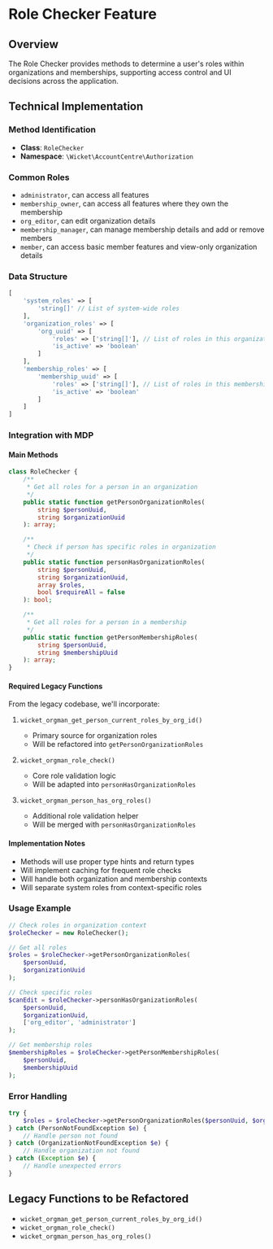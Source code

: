 # Role Checker Feature

## Overview
The Role Checker provides methods to determine a user's roles within organizations and memberships, supporting access control and UI decisions across the application.

## Technical Implementation

### Method Identification
- **Class**: `RoleChecker`
- **Namespace**: `\Wicket\AccountCentre\Authorization`

### Common Roles
- `administrator`, can access all features
- `membership_owner`, can access all features where they own the membership
- `org_editor`, can edit organization details
- `membership_manager`, can manage membership details and add or remove members
- `member`, can access basic member features and view-only organization details

### Data Structure
```php
[
    'system_roles' => [
        'string[]' // List of system-wide roles
    ],
    'organization_roles' => [
        'org_uuid' => [
            'roles' => ['string[]'], // List of roles in this organization
            'is_active' => 'boolean'
        ]
    ],
    'membership_roles' => [
        'membership_uuid' => [
            'roles' => ['string[]'], // List of roles in this membership
            'is_active' => 'boolean'
        ]
    ]
]
```

### Integration with MDP

#### Main Methods
```php
class RoleChecker {
    /**
     * Get all roles for a person in an organization
     */
    public static function getPersonOrganizationRoles(
        string $personUuid,
        string $organizationUuid
    ): array;

    /**
     * Check if person has specific roles in organization
     */
    public static function personHasOrganizationRoles(
        string $personUuid,
        string $organizationUuid,
        array $roles,
        bool $requireAll = false
    ): bool;

    /**
     * Get all roles for a person in a membership
     */
    public static function getPersonMembershipRoles(
        string $personUuid,
        string $membershipUuid
    ): array;
}
```

#### Required Legacy Functions
From the legacy codebase, we'll incorporate:

1. `wicket_orgman_get_person_current_roles_by_org_id()`
   - Primary source for organization roles
   - Will be refactored into `getPersonOrganizationRoles`

2. `wicket_orgman_role_check()`
   - Core role validation logic
   - Will be adapted into `personHasOrganizationRoles`

3. `wicket_orgman_person_has_org_roles()`
   - Additional role validation helper
   - Will be merged with `personHasOrganizationRoles`

#### Implementation Notes
- Methods will use proper type hints and return types
- Will implement caching for frequent role checks
- Will handle both organization and membership contexts
- Will separate system roles from context-specific roles

### Usage Example
```php
// Check roles in organization context
$roleChecker = new RoleChecker();

// Get all roles
$roles = $roleChecker->getPersonOrganizationRoles(
    $personUuid,
    $organizationUuid
);

// Check specific roles
$canEdit = $roleChecker->personHasOrganizationRoles(
    $personUuid,
    $organizationUuid,
    ['org_editor', 'administrator']
);

// Get membership roles
$membershipRoles = $roleChecker->getPersonMembershipRoles(
    $personUuid,
    $membershipUuid
);
```

### Error Handling
```php
try {
    $roles = $roleChecker->getPersonOrganizationRoles($personUuid, $orgUuid);
} catch (PersonNotFoundException $e) {
    // Handle person not found
} catch (OrganizationNotFoundException $e) {
    // Handle organization not found
} catch (Exception $e) {
    // Handle unexpected errors
}
```

## Legacy Functions to be Refactored
- `wicket_orgman_get_person_current_roles_by_org_id()`
- `wicket_orgman_role_check()`
- `wicket_orgman_person_has_org_roles()`
